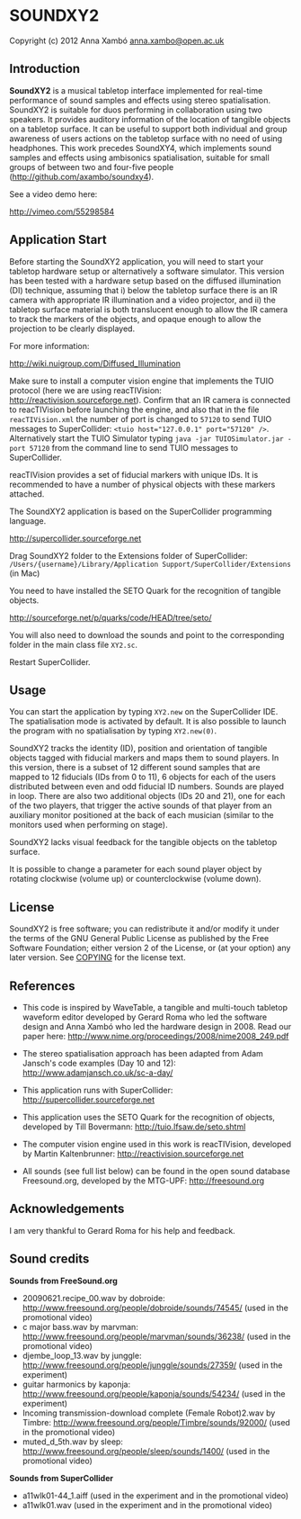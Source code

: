 SOUNDXY2
========
Copyright (c) 2012 Anna Xambó <anna.xambo@open.ac.uk>

Introduction
------------

**SoundXY2** is a musical tabletop interface implemented for real-time performance of sound samples and effects using stereo spatialisation. SoundXY2 is suitable for duos performing in collaboration using two speakers. It provides auditory information of the location of tangible objects on a tabletop surface. It can be useful to support both individual and group awareness of users actions on the tabletop surface with no need of using headphones. This work precedes SoundXY4, which implements sound samples and effects using ambisonics spatialisation, suitable for small groups of between two and four-five people (http://github.com/axambo/soundxy4).

See a video demo here:

http://vimeo.com/55298584


Application Start
-----------------

Before starting the SoundXY2 application, you will need to start your tabletop hardware setup or alternatively a software simulator. This version has been tested with a hardware setup based on the diffused illumination (DI) technique, assuming that i) below the tabletop surface there is an IR camera with appropriate IR illumination and a video projector, and ii) the tabletop surface material is both translucent enough to allow the IR camera to track the markers of the objects, and opaque enough to allow the projection to be clearly displayed. 

For more information: 

http://wiki.nuigroup.com/Diffused_Illumination

Make sure to install a computer vision engine that implements the TUIO protocol (here we are using reacTIVision: http://reactivision.sourceforge.net). Confirm that an IR camera is connected to reacTIVision before launching the engine, and also that in the file `reacTIVision.xml` the number of port is changed to `57120` to send TUIO messages to SuperCollider: `<tuio host="127.0.0.1" port="57120" />`. Alternatively start the TUIO Simulator typing `java -jar TUIOSimulator.jar -port 57120` from the command line to send TUIO messages to SuperCollider.

reacTIVision provides a set of fiducial markers with unique IDs. It is recommended to have a number of physical objects with these markers attached.

The SoundXY2 application is based on the SuperCollider programming language.
 
http://supercollider.sourceforge.net

Drag SoundXY2 folder to the Extensions folder of SuperCollider: `/Users/{username}/Library/Application Support/SuperCollider/Extensions` (in Mac)

You need to have installed the SETO Quark for the recognition of tangible objects.

http://sourceforge.net/p/quarks/code/HEAD/tree/seto/

You will also need to download the sounds and point to the corresponding folder in the main class file `XY2.sc`.

Restart SuperCollider.


Usage
-----

You can start the application by typing `XY2.new` on the SuperCollider IDE. The spatialisation mode is activated by default. It is also possible to launch the program with no spatialisation by typing `XY2.new(0)`. 
 
SoundXY2 tracks the identity (ID), position and orientation of tangible objects tagged with fiducial markers and maps them to sound players. In this version, there is a subset of 12 different sound samples that are mapped to 12 fiducials (IDs from 0 to 11), 6 objects for each of the users distributed between even and odd fiducial ID numbers. Sounds are played in loop. There are also two additional objects (IDs 20 and 21), one for each of the two players, that trigger the active sounds of that player from an auxiliary monitor positioned at the back of each musician (similar to the monitors used when performing on stage).
 
SoundXY2 lacks visual feedback for the tangible objects on the tabletop surface.
 
It is possible to change a parameter for each sound player object by rotating clockwise (volume up) or counterclockwise (volume down).


License
-------

SoundXY2 is free software; you can redistribute it and/or modify it under the terms of the GNU General Public License as published by the Free Software Foundation; either version 2 of the License, or (at your option) any later version. See [COPYING](COPYING) for the license text.


References
----------
- This code is inspired by WaveTable, a tangible and multi-touch tabletop waveform editor developed by Gerard Roma who led the software design and Anna Xambó who led the hardware design in 2008. Read our paper here: http://www.nime.org/proceedings/2008/nime2008_249.pdf

- The stereo spatialisation approach has been adapted from Adam Jansch's code examples (Day 10 and 12): http://www.adamjansch.co.uk/sc-a-day/

- This application runs with SuperCollider: http://supercollider.sourceforge.net

- This application uses the SETO Quark for the recognition of objects, developed by Till Bovermann: http://tuio.lfsaw.de/seto.shtml

- The computer vision engine used in this work is reacTIVision, developed by Martin Kaltenbrunner: http://reactivision.sourceforge.net

- All sounds (see full list below) can be found in the open sound database Freesound.org, developed by the MTG-UPF: http://freesound.org


Acknowledgements
----------------

I am very thankful to Gerard Roma for his help and feedback. 


Sound credits
-------------

**Sounds from FreeSound.org**

- 20090621.recipe_00.wav by dobroide: http://www.freesound.org/people/dobroide/sounds/74545/ (used in the promotional video)
- c major bass.wav by marvman: http://www.freesound.org/people/marvman/sounds/36238/ (used in the promotional video)
- djembe_loop_13.wav by junggle: http://www.freesound.org/people/junggle/sounds/27359/ (used in the experiment)
- guitar harmonics by kaponja: http://www.freesound.org/people/kaponja/sounds/54234/ (used in the experiment)
- Incoming transmission-download complete (Female Robot)2.wav by Timbre: http://www.freesound.org/people/Timbre/sounds/92000/ (used in the promotional video)
- muted_d_5th.wav by sleep: http://www.freesound.org/people/sleep/sounds/1400/ (used in the promotional video)

**Sounds from SuperCollider**

- a11wlk01-44_1.aiff (used in the experiment and in the promotional video)
- a11wlk01.wav (used in the experiment and in the promotional video)

